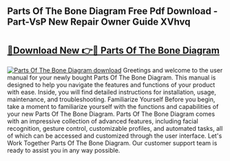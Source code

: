 ## Parts Of The Bone Diagram Free Pdf Download - Part-VsP New Repair Owner Guide XVhvq

# <h2><a href="http://dfltt68.blite.top/?on=Parts+Of+The+Bone+Diagram">🔗Download New 👉🔴 Parts Of The Bone Diagram</a></h2>

[![Parts Of The Bone Diagram download](https://i.imgur.com/lujVjoI.png)](http://dfltt68.blite.top/?on=Parts+Of+The+Bone+Diagram)
Greetings and welcome to the user manual for your newly bought Parts Of The Bone Diagram. This manual is designed to help you navigate the features and functions of your product with ease. Inside, you will find detailed instructions for installation, usage, maintenance, and troubleshooting. Familiarize Yourself Before you begin, take a moment to familiarize yourself with the functions and capabilities of your new Parts Of The Bone Diagram. Parts Of The Bone Diagram comes with an impressive collection of advanced features, including facial recognition, gesture control, customizable profiles, and automated tasks, all of which can be accessed and customized through the user interface. Let's Work Together Parts Of The Bone Diagram. Our customer support team is ready to assist you in any way possible.
